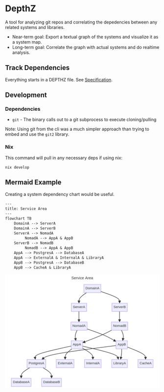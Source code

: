 # DepthZ

A tool for analyzing git repos and correlating the depedencies between any related systems and libraries.

- Near-term goal: Export a textual graph of the systems and visualize it as a system map.
- Long-term goal: Correlate the graph with actual systems and do realtime analysis.

## Track Dependencies

Everything starts in a DEPTHZ file. See [Specification](./SPECIFICATION.md).

## Development

### Dependencies

- `git` - The binary calls out to a git subprocess to execute cloning/pulling

Note: Using git from the cli  was a much simpler approach than trying to embed and use the `git2` library.

### Nix

This command will pull in any necessary deps if using nix:

```
nix develop
```

## Mermaid Example

Creating a system dependency chart would be useful.

```
---
title: Service Area
---
flowchart TB
    DomainA --> ServerA
    DomainA --> ServerB
    ServerA --> NomadA
         NomadA --> AppA & AppB
    ServerB --> NomadB
         NomadB --> AppA & AppB
    AppA --> PostgresA --> DatabaseA
    AppA --> ExternalA & InternalA & LibraryA
    AppB --> PostgresA --> DatabaseB
    AppB --> CacheA & LibraryA
```

![mermaid example](docs/mermaid-example.png)
